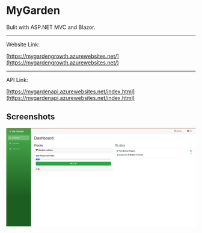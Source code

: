 # MyGarden

Bulit with ASP.NET MVC and Blazor.

---

Website Link:

[https://mygardengrowth.azurewebsites.net/](https://mygardengrowth.azurewebsites.net/)

---

API Link:

[https://mygardenapi.azurewebsites.net/index.html](https://mygardenapi.azurewebsites.net/index.html)

## Screenshots

![image](/Images/mygarden.png)